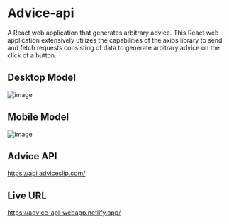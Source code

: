 # Advice-api
A React web application that generates arbitrary advice.
This React web application extensively utilizes the capabilities of the axios library to send and fetch requests consisting of data to generate arbitrary advice 
on the click of a button.

## Desktop Model
![image](https://user-images.githubusercontent.com/78952955/211380511-11c7faea-376b-42c5-9f16-18bf4797d56d.png)

## Mobile Model
![image](https://user-images.githubusercontent.com/78952955/211380596-2a1ee5e9-567e-40b2-9ed5-c4ded1caeb0d.png)

## Advice API
https://api.adviceslip.com/

## Live URL
https://advice-api-webapp.netlify.app/
